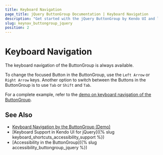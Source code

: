 ```yaml
---
title: Keyboard Navigation
page_title: jQuery ButtonGroup Documentation | Keyboard Navigation
description: "Get started with the jQuery ButtonGroup by Kendo UI and learn about the accessibility support it provides through its keyboard navigation functionality."
slug: keynav_buttongroup_jquery
position: 2
---
```


# Keyboard Navigation

The keyboard navigation of the ButtonGroup is always available.

To change the focused Button in the ButtonGroup, use the `Left Arrow` or `Right Arrow` keys. Another option to switch between the Buttons in the ButtonGroup is to use `Tab` or `Shift` and `Tab`.

For a complete example, refer to the [demo on keyboard navigation of the ButtonGroup](https://demos.telerik.com/kendo-ui/buttongroup/keyboard-navigation).

## See Also

* [Keyboard Navigation by the ButtonGroup (Demo)](https://demos.telerik.com/kendo-ui/buttongroup/keyboard-navigation)
* [Keyboard Support in Kendo UI for jQuery]({% slug keyboard_shortcuts_accessibility_support %})
* [Accessibility in the ButtonGroup]({% slug accessibility_buttongroup_jquery %})
